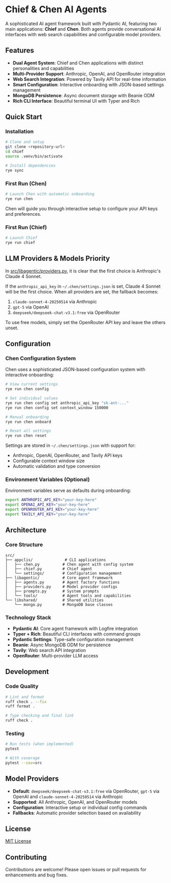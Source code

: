 # Chief & Chen AI Agents

A sophisticated AI agent framework built with Pydantic AI, featuring two main applications: **Chief** and **Chen**. Both agents provide conversational AI interfaces with web search capabilities and configurable model providers.

## Features

- **Dual Agent System**: Chief and Chen applications with distinct personalities and capabilities
- **Multi-Provider Support**: Anthropic, OpenAI, and OpenRouter integration
- **Web Search Integration**: Powered by Tavily API for real-time information
- **Smart Configuration**: Interactive onboarding with JSON-based settings management
- **MongoDB Persistence**: Async document storage with Beanie ODM
- **Rich CLI Interface**: Beautiful terminal UI with Typer and Rich

## Quick Start

### Installation

```bash
# Clone and setup
git clone <repository-url>
cd chief
source .venv/bin/activate

# Install dependencies
rye sync
```

### First Run (Chen)

```bash
# Launch Chen with automatic onboarding
rye run chen
```

Chen will guide you through interactive setup to configure your API keys and preferences.

### First Run (Chief)

```bash
# Launch Chief
rye run chief
```

## LLM Providers & Models Priority

In [src/libagentic/providers.py](src/libagentic/providers.py), it is clear that the first choice is Anthropic's Claude 4 Sonnet.

If the `anthropic_api_key` in `~/.chen/settings.json` is set, Claude 4 Sonnet will be the first choice. When all providers are set, the fallback becomes:

1. `claude-sonnet-4-20250514` via Anthropic
2. `gpt-5` via OpenAI
3. `deepseek/deepseek-chat-v3.1:free` via OpenRouter

To use free models, simply set the OpenRouter API key and leave the others unset.

## Configuration

### Chen Configuration System

Chen uses a sophisticated JSON-based configuration system with interactive onboarding:

```bash
# View current settings
rye run chen config

# Set individual values
rye run chen config set anthropic_api_key "sk-ant-..."
rye run chen config set context_window 150000

# Manual onboarding
rye run chen onboard

# Reset all settings
rye run chen reset
```

Settings are stored in `~/.chen/settings.json` with support for:
- Anthropic, OpenAI, OpenRouter, and Tavily API keys
- Configurable context window size
- Automatic validation and type conversion

### Environment Variables (Optional)

Environment variables serve as defaults during onboarding:

```bash
export ANTHROPIC_API_KEY="your-key-here"
export OPENAI_API_KEY="your-key-here"
export OPENROUTER_API_KEY="your-key-here"
export TAVILY_API_KEY="your-key-here"
```

## Architecture

### Core Structure

```
src/
├── appclis/              # CLI applications
│   ├── chen.py          # Chen agent with config system
│   ├── chief.py         # Chief agent
│   └── settings/        # Configuration management
├── libagentic/          # Core agent framework
│   ├── agents.py        # Agent factory functions
│   ├── providers.py     # Model provider configs
│   ├── prompts.py       # System prompts
│   └── tools/           # Agent tools and capabilities
└── libshared/           # Shared utilities
    └── mongo.py         # MongoDB base classes
```

### Technology Stack

- **Pydantic AI**: Core agent framework with Logfire integration
- **Typer + Rich**: Beautiful CLI interfaces with command groups
- **Pydantic Settings**: Type-safe configuration management
- **Beanie**: Async MongoDB ODM for persistence
- **Tavily**: Web search API integration
- **OpenRouter**: Multi-provider LLM access

## Development

### Code Quality

```bash
# Lint and format
ruff check . --fix
ruff format .

# Type checking and final lint
ruff check .
```

### Testing

```bash
# Run tests (when implemented)
pytest

# With coverage
pytest --cov=src
```

## Model Providers

- **Default**: `deepseek/deepseek-chat-v3.1:free` via OpenRouter, `gpt-5` via OpenAI and `claude-sonnet-4-20250514` via Anthropic
- **Supported**: All Anthropic, OpenAI, and OpenRouter models
- **Configuration**: Interactive setup or individual config commands
- **Fallbacks**: Automatic provider selection based on availability

## License

[MIT License](LICENSE)

## Contributing

Contributions are welcome! Please open issues or pull requests for enhancements and bug fixes.

